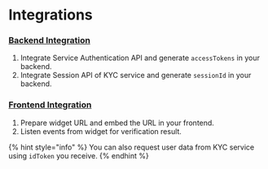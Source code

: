 # Integrations

### [Backend Integration](backend-integration/)

1. Integrate Service Authentication API and generate `accessTokens` in your backend.
2. Integrate Session API of KYC service and generate `sessionId` in your backend.

### [**Frontend Integration**](frontend-integration.md)

1. Prepare widget URL and embed the URL in your frontend.&#x20;
2. Listen events from widget for verification result.&#x20;

{% hint style="info" %}
You can also request user data from KYC service using `idToken` you receive.
{% endhint %}

